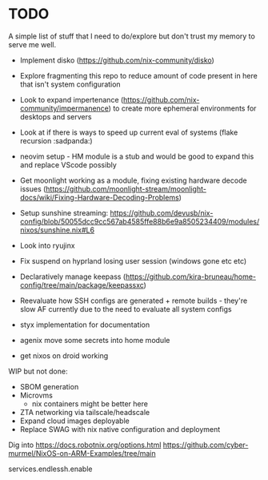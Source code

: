 # TODO

A simple list of stuff that I need to do/explore but don't trust my memory to
serve me well.

- Implement disko (https://github.com/nix-community/disko)
- Explore fragmenting this repo to reduce amount of code present in here that isn't system configuration
- Look to expand impertenance (https://github.com/nix-community/impermanence) to create more ephemeral environments for desktops and servers
- Look at if there is ways to speed up current eval of systems (flake recursion :sadpanda:)
- neovim setup - HM module is a stub and would be good to expand this and replace VScode possibly

- Get moonlight working as a module, fixing existing hardware decode issues (https://github.com/moonlight-stream/moonlight-docs/wiki/Fixing-Hardware-Decoding-Problems)
- Setup sunshine streaming: https://github.com/devusb/nix-config/blob/50055dcc9cc567ab4585ffe88b6e9a8505234409/modules/nixos/sunshine.nix#L6
- Look into ryujinx
- Fix suspend on hyprland losing user session (windows gone etc etc)
- Declaratively manage keepass (https://github.com/kira-bruneau/home-config/tree/main/package/keepassxc)
- Reevaluate how SSH configs are generated + remote builds - they're slow AF currently due to the need to evaluate all system configs
- styx implementation for documentation
- agenix move some secrets into home module
- get nixos on droid working

WIP but not done:

- SBOM generation
- Microvms
  - nix containers might be better here
- ZTA networking via tailscale/headscale
- Expand cloud images deployable
- Replace SWAG with nix native configuration and deployment

Dig into https://docs.robotnix.org/options.html
https://github.com/cyber-murmel/NixOS-on-ARM-Examples/tree/main

services.endlessh.enable
